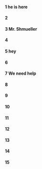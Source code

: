 #### 1 he is here
#### 2
#### 3 Mr. Shmueller 
#### 4
#### 5 hey
#### 6
#### 7 We need help
#### 8
#### 9
#### 10
#### 11
#### 12
#### 13
#### 14
#### 15
